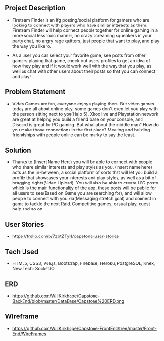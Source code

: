 ## Project Description ##
- Fireteam Finder is an lfg posting/social platform for gamers who are looking to connect with players who have similar interests as them. Fireteam Finder will help connect people together for online gaming in a more social less toxic manner, no crazy screaming squeakers in your party chat, no angry rage quitters, just people that want to play, and play the way you like to.

- As a user you can select your favorite game, see posts from other gamers playing that game, check out users profiles to get an idea of how they play and if it would work well with the way that you play, as well as chat with other users about their posts so that you can connect and play!

## Problem Statement ##
- Video Games are fun, everyone enjoys playing them. But video games today are all about online play, some games don't even let you play with the person sitting next to you(Halo 5). Xbox live and Playstation network are great at helping you build a friend base on your console, and Discord is great for PC gaming. But what about the middle man? How do you make those connections in the first place? Meeting and building friendships with people online can be murky to say the least.

## Solution ##
- Thanks to (Insert Name Here) you will be able to connect with people who share similar interests and play styles as you. (Insert name here) acts as the in-between, a social platform of sorts that will let you build a profile that showcases your interests and play styles, as well as a bit of bragging rights(Video Upload). You will also be able to create LFG posts which is the main functionality of the app, these posts will be public for all users to see(Based on Game you are searching for), and will allow people to connect with you via(Messaging stretch goal) and connect in game to tackle the next Raid, Competitive games, casual play, quest help and so on.

## User Stories ##
- https://trello.com/b/7zbtZTyN/capstone-user-stories

## Tech Used ##
- HTML5, CSS3, Vue.js, Bootstrap, Firebase, Heroku, PostgreSQL, Knex, New Tech: Socket.IO

## ERD ##
- https://github.com/WillKirkhope/Capstone-BackEnd/blob/master/DataBase/Capstone%20ERD.png

## Wireframe ##
- https://github.com/WillKirkhope/Capstone-FrontEnd/tree/master/Front-End/WireFrames
